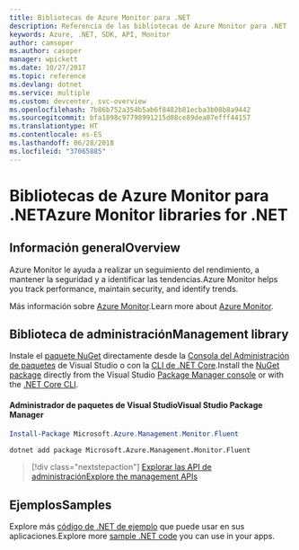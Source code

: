 ```yaml
---
title: Bibliotecas de Azure Monitor para .NET
description: Referencia de las bibliotecas de Azure Monitor para .NET
keywords: Azure, .NET, SDK, API, Monitor
author: camsoper
ms.author: casoper
manager: wpickett
ms.date: 10/27/2017
ms.topic: reference
ms.devlang: dotnet
ms.service: multiple
ms.custom: devcenter, svc-overview
ms.openlocfilehash: 7b86b752a354b5ab6f8482b81ecba3b08b8a9442
ms.sourcegitcommit: bfa1898c97798991215d08ce89dea87efff44157
ms.translationtype: HT
ms.contentlocale: es-ES
ms.lasthandoff: 06/28/2018
ms.locfileid: "37065885"
---
```

# <a name="azure-monitor-libraries-for-net"></a><span data-ttu-id="7da07-104">Bibliotecas de Azure Monitor para .NET</span><span class="sxs-lookup"><span data-stu-id="7da07-104">Azure Monitor libraries for .NET</span></span>

## <a name="overview"></a><span data-ttu-id="7da07-105">Información general</span><span class="sxs-lookup"><span data-stu-id="7da07-105">Overview</span></span>

<span data-ttu-id="7da07-106">Azure Monitor le ayuda a realizar un seguimiento del rendimiento, a mantener la seguridad y a identificar las tendencias.</span><span class="sxs-lookup"><span data-stu-id="7da07-106">Azure Monitor helps you track performance, maintain security, and identify trends.</span></span>

<span data-ttu-id="7da07-107">Más información sobre [Azure Monitor](/azure/monitoring-and-diagnostics/).</span><span class="sxs-lookup"><span data-stu-id="7da07-107">Learn more about [Azure Monitor](/azure/monitoring-and-diagnostics/).</span></span>   

## <a name="management-library"></a><span data-ttu-id="7da07-108">Biblioteca de administración</span><span class="sxs-lookup"><span data-stu-id="7da07-108">Management library</span></span>

<span data-ttu-id="7da07-109">Instale el [paquete NuGet](https://www.nuget.org/packages/Microsoft.Azure.Management.Monitor.Fluent) directamente desde la [Consola del Administración de paquetes][PackageManager] de Visual Studio o con la [CLI de .NET Core][DotNetCLI].</span><span class="sxs-lookup"><span data-stu-id="7da07-109">Install the [NuGet package](https://www.nuget.org/packages/Microsoft.Azure.Management.Monitor.Fluent) directly from the Visual Studio [Package Manager console][PackageManager] or with the [.NET Core CLI][DotNetCLI].</span></span>

#### <a name="visual-studio-package-manager"></a><span data-ttu-id="7da07-110">Administrador de paquetes de Visual Studio</span><span class="sxs-lookup"><span data-stu-id="7da07-110">Visual Studio Package Manager</span></span>

```powershell
Install-Package Microsoft.Azure.Management.Monitor.Fluent
```

```bash
dotnet add package Microsoft.Azure.Management.Monitor.Fluent
```

> [!div class="nextstepaction"]
> [<span data-ttu-id="7da07-111">Explorar las API de administración</span><span class="sxs-lookup"><span data-stu-id="7da07-111">Explore the management APIs</span></span>](/dotnet/api/overview/azure/monitor/management)

## <a name="samples"></a><span data-ttu-id="7da07-112">Ejemplos</span><span class="sxs-lookup"><span data-stu-id="7da07-112">Samples</span></span>

<span data-ttu-id="7da07-113">Explore más [código de .NET de ejemplo](https://azure.microsoft.com/resources/samples/?platform=dotnet) que puede usar en sus aplicaciones.</span><span class="sxs-lookup"><span data-stu-id="7da07-113">Explore more [sample .NET code](https://azure.microsoft.com/resources/samples/?platform=dotnet) you can use in your apps.</span></span>

[PackageManager]: https://docs.microsoft.com/nuget/tools/package-manager-console
[DotNetCLI]: https://docs.microsoft.com/dotnet/core/tools/dotnet-add-package